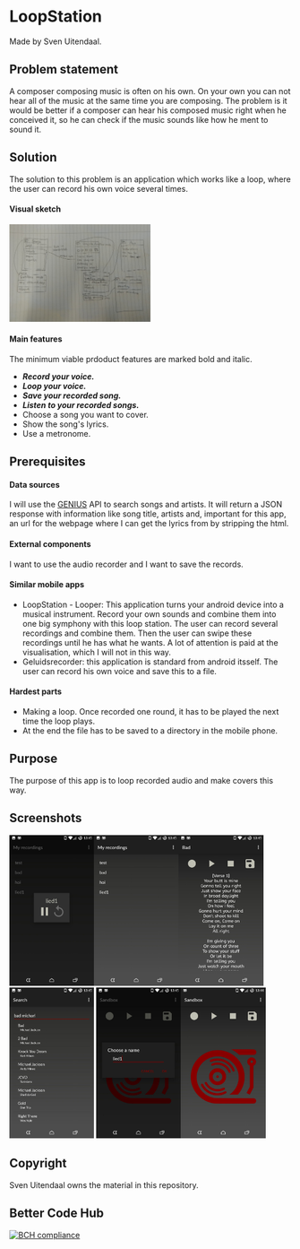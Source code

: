 # LoopStation

Made by Sven Uitendaal.

## Problem statement

A composer composing music is often on his own. On your own you can not hear all of the music at the same time you are composing.
The problem is it would be better if a composer can hear his composed music right when he conceived it, so he can check if the music sounds like how he ment to sound it.


## Solution

The solution to this problem is an application which works like a loop, where the user can record his own voice several times.

#### Visual sketch

<img src="https://github.com/suitendaal/finalProject/blob/master/doc/IMG_20180108_135306.jpg" width="50%" height="50%"/>

#### Main features

The minimum viable prdoduct features are marked bold and italic.
* ***Record your voice.***
* ***Loop your voice.***
* ***Save your recorded song.***
* ***Listen to your recorded songs.***
* Choose a song you want to cover. 
* Show the song's lyrics.
* Use a metronome.


## Prerequisites

#### Data sources

I will use the [GENIUS](https://genius.com/api-clients) API to search songs and artists. It will return a JSON response with information like song title, artists and, important for this app, an url for the webpage where I can get the lyrics from by stripping the html.

#### External components

I want to use the audio recorder and I want to save the records.

#### Similar mobile apps

* LoopStation - Looper: This application turns your android device into a musical instrument. Record your own sounds and combine them into one big symphony with this loop station. The user can record several recordings and combine them. Then the user can swipe these recordings until he has what he wants. A lot of attention is paid at the visualisation, which I will not in this way.
* Geluidsrecorder: this application is standard from android itsself. The user can record his own voice and save this to a file.

#### Hardest parts

* Making a loop. Once recorded one round, it has to be played the next time the loop plays.
* At the end the file has to be saved to a directory in the mobile phone.


## Purpose

The purpose of this app is to loop recorded audio and make covers this way.


## Screenshots

<img src="https://github.com/suitendaal/finalProject/blob/master/doc/screenshots/WhatsApp%20Image%202018-01-30%20at%2013.44.58.jpeg" width="30%" height="30%" /><img src="https://github.com/suitendaal/finalProject/blob/master/doc/screenshots/WhatsApp%20Image%202018-01-30%20at%2013.44.58%20(1).jpeg" width="30%" height="30%" /><img src="https://github.com/suitendaal/finalProject/blob/master/doc/screenshots/WhatsApp%20Image%202018-01-30%20at%2013.44.58%20(2).jpeg" width="30%" height="30%" />
<img src="https://github.com/suitendaal/finalProject/blob/master/doc/screenshots/WhatsApp%20Image%202018-01-30%20at%2013.44.58%20(3).jpeg" width="30%" height="30%" /> <img src="https://github.com/suitendaal/finalProject/blob/master/doc/screenshots/WhatsApp%20Image%202018-01-30%20at%2013.44.58%20(4).jpeg" width="30%" height="30%" /><img src="https://github.com/suitendaal/finalProject/blob/master/doc/screenshots/WhatsApp%20Image%202018-01-30%20at%2013.44.58%20(5).jpeg" width="30%" height="30%" />


## Copyright

Sven Uitendaal owns the material in this repository.


## Better Code Hub

[![BCH compliance](https://bettercodehub.com/edge/badge/suitendaal/finalProject?branch=master)](https://bettercodehub.com/)
